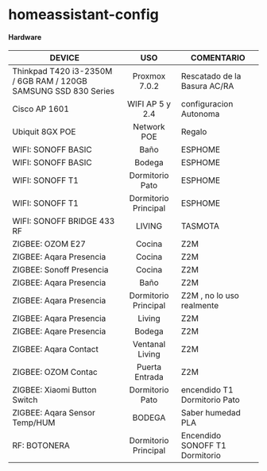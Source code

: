 # homeassistant-config



#### Hardware

| DEVICE    |                 USO               | COMENTARIO                                                                                          |
|----------------------------------------------------------------------------------------------------------------------------------------------------------------------|:-------------------------------------------------------------------------------------------------------------------------:|------------------------------------------------------------------------------------------------|
| Thinkpad T420 i3-2350M / 6GB RAM   / 120GB SAMSUNG SSD 830 Series | Proxmox 7.0.2   | Rescatado de la Basura AC/RA |
| Cisco AP 1601 | WIFI AP 5 y 2.4 | configuracion Autonoma |
| Ubiquit 8GX POE | Network POE | Regalo |
| WIFI: SONOFF BASIC | Baño | ESPHOME |
| WIFI: SONOFF BASIC | Bodega | ESPHOME |
| WIFI: SONOFF T1         | Dormitorio Pato | ESPHOME |
| WIFI: SONOFF T1         | Dormitorio Principal | ESPHOME |
| WIFI: SONOFF BRIDGE 433 RF | LIVING | TASMOTA |
| ZIGBEE: OZOM E27 | Cocina | Z2M |
| ZIGBEE: Aqara Presencia | Cocina | Z2M |
| ZIGBEE: Sonoff Presencia | Cocina | Z2M |
| ZIGBEE: Aqara Presencia | Baño | Z2M |
| ZIGBEE: Aqara Presencia | Dormitorio Principal | Z2M , no lo uso realmente|
| ZIGBEE: Aqara Presencia | Living | Z2M |
| ZIGBEE: Aqare Presencia | Bodega | Z2M |
| ZIGBEE: Aqara Contact   | Ventanal Living | Z2M |
| ZIGBEE: OZOM Contac     | Puerta Entrada | Z2M |
| ZIGBEE: Xiaomi Button Switch | Dormitorio Pato | encendido T1 Dormitorio Pato |
| ZIGBEE: Aqara Sensor Temp/HUM | BODEGA | Saber humedad PLA |
| RF: BOTONERA | Dormitorio Principal | Encendido SONOFF T1 Dormitorio |


